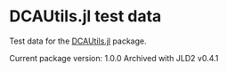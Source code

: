 DCAUtils.jl test data
=====================

Test data for the [DCAUtils.jl][DCAUtils] package.

Current package version: 1.0.0
Archived with JLD2 v0.4.1

[DCAUtils]: https://github.com/carlobaldassi/DCAUtils.jl
